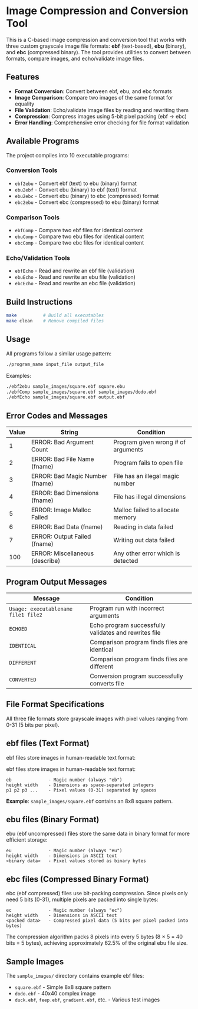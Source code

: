 # Image Compression and Conversion Tool

This is a C-based image compression and conversion tool that works with three custom grayscale image file formats: **ebf** (text-based), **ebu** (binary), and **ebc** (compressed binary). The tool provides utilities to convert between formats, compare images, and echo/validate image files.

## Features

- **Format Conversion**: Convert between ebf, ebu, and ebc formats
- **Image Comparison**: Compare two images of the same format for equality
- **File Validation**: Echo/validate image files by reading and rewriting them
- **Compression**: Compress images using 5-bit pixel packing (ebf → ebc)
- **Error Handling**: Comprehensive error checking for file format validation

## Available Programs

The project compiles into 10 executable programs:

### Conversion Tools
- `ebf2ebu` - Convert ebf (text) to ebu (binary) format
- `ebu2ebf` - Convert ebu (binary) to ebf (text) format  
- `ebu2ebc` - Convert ebu (binary) to ebc (compressed) format
- `ebc2ebu` - Convert ebc (compressed) to ebu (binary) format

### Comparison Tools
- `ebfComp` - Compare two ebf files for identical content
- `ebuComp` - Compare two ebu files for identical content
- `ebcComp` - Compare two ebc files for identical content

### Echo/Validation Tools
- `ebfEcho` - Read and rewrite an ebf file (validation)
- `ebuEcho` - Read and rewrite an ebu file (validation)
- `ebcEcho` - Read and rewrite an ebc file (validation)

## Build Instructions

```bash
make          # Build all executables
make clean    # Remove compiled files
```

## Usage

All programs follow a similar usage pattern:
```bash
./program_name input_file output_file
```

Examples:
```bash
./ebf2ebu sample_images/square.ebf square.ebu
./ebfComp sample_images/square.ebf sample_images/dodo.ebf
./ebfEcho sample_images/square.ebf output.ebf
```

## Error Codes and Messages

| Value  | String | Condition |
| ------------- | ------------- | ------------- |
| 1  | ERROR: Bad Argument Count | Program given wrong # of arguments |
| 2 | ERROR: Bad File Name (fname) | Program fails to open file |
| 3 | ERROR: Bad Magic Number (fname) | File has an illegal magic number |
| 4 | ERROR: Bad Dimensions (fname) | File has illegal dimensions |
| 5 | ERROR: Image Malloc Failed | Malloc failed to allocate memory |
| 6 | ERROR: Bad Data (fname) | Reading in data failed |
| 7 | ERROR: Output Failed (fname) | Writing out data failed |
| 100 | ERROR: Miscellaneous (describe) | Any other error which is detected |


## Program Output Messages

| Message | Condition |
| ------------- | ------------- |
| `Usage: executablename file1 file2` | Program run with incorrect arguments |
| `ECHOED` | Echo program successfully validates and rewrites file |
| `IDENTICAL` | Comparison program finds files are identical |
| `DIFFERENT` | Comparison program finds files are different |
| `CONVERTED` | Conversion program successfully converts file |

## File Format Specifications

All three file formats store grayscale images with pixel values ranging from 0-31 (5 bits per pixel).

## ebf files (Text Format)

ebf files store images in human-readable text format:

ebf files store images in human-readable text format:

```
eb              - Magic number (always "eb")
height width    - Dimensions as space-separated integers
p1 p2 p3 ...    - Pixel values (0-31) separated by spaces
```

**Example**: `sample_images/square.ebf` contains an 8x8 square pattern.

## ebu files (Binary Format)

ebu (ebf uncompressed) files store the same data in binary format for more efficient storage:

```
eu              - Magic number (always "eu")
height width    - Dimensions in ASCII text
<binary data>   - Pixel values stored as binary bytes
```

## ebc files (Compressed Binary Format)

ebc (ebf compressed) files use bit-packing compression. Since pixels only need 5 bits (0-31), multiple pixels are packed into single bytes:

```
ec              - Magic number (always "ec")
height width    - Dimensions in ASCII text  
<packed data>   - Compressed pixel data (5 bits per pixel packed into bytes)
```

The compression algorithm packs 8 pixels into every 5 bytes (8 × 5 = 40 bits = 5 bytes), achieving approximately 62.5% of the original ebu file size.

## Sample Images

The `sample_images/` directory contains example ebf files:
- `square.ebf` - Simple 8x8 square pattern
- `dodo.ebf` - 40x40 complex image
- `duck.ebf`, `feep.ebf`, `gradient.ebf`, etc. - Various test images
